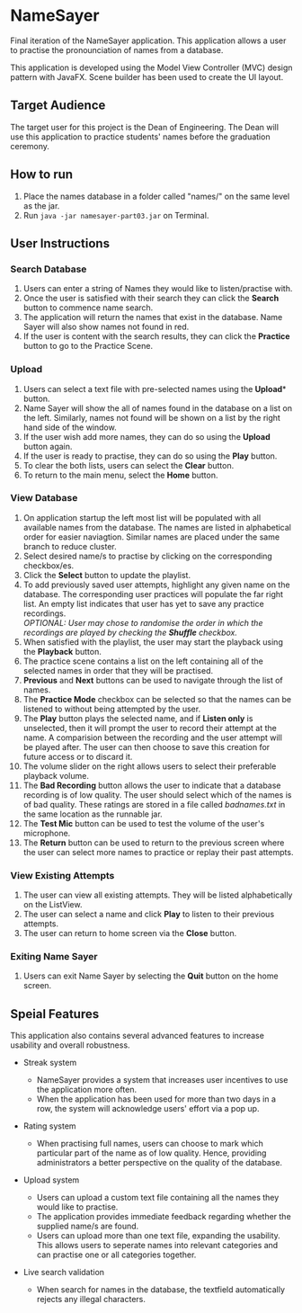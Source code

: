 # NameSayer
Final iteration of the NameSayer application. This application allows a user to practise the pronounciation of names from a database. 

This application is developed using the Model View Controller (MVC) design pattern with JavaFX. Scene builder has been used to create the UI layout.

## Target Audience
The target user for this project is the Dean of Engineering. The Dean will use this application to practice students' names before
the graduation ceremony. 

## How to run
1. Place the names database in a folder called "names/" on the same level as the jar.
2. Run `java -jar namesayer-part03.jar` on Terminal.

## User Instructions

### Search Database
1. Users can enter a string of Names they would like to listen/practise with.
2. Once the user is satisfied with their search they can click the **Search** button to commence name search.
3. The application will return the names that exist in the database. Name Sayer will also show names not found in red.
4. If the user is content with the search results, they can click the **Practice** button to go to the Practice Scene.

### Upload
1. Users can select a text file with pre-selected names using the **Upload*** button.
2. Name Sayer will show the all of names found in the database on a list on the left. Similarly, names not found will be shown on a list by the right hand side of the window.
3. If the user wish add more names, they can do so using the **Upload** button again.
4. If the user is ready to practise, they can do so using the **Play** button.
5. To clear the both lists, users can select the **Clear** button.
6. To return to the main menu, select the **Home** button.

### View Database
1. On application startup the left most list will be populated with all available names from the database. The names are listed in alphabetical order for easier naviagtion. Similar names are placed under the same branch to reduce cluster.
2. Select desired name/s to practise by clicking on the corresponding checkbox/es. 
3. Click the **Select** button to update the playlist.
4. To add previously saved user attempts, highlight any given name on the database. The corresponding user practices will populate the far right list. An empty list indicates that user has yet to save any practice recordings.  
*OPTIONAL: User may chose to randomise the order in which the recordings are played by checking the **Shuffle** checkbox.*  
5. When satisfied with the playlist, the user may start the playback using the **Playback** button.
6. The practice scene contains a list on the left containing all of the selected names in order that they
will be practised.
7. **Previous** and **Next** buttons can be used to navigate through the list of names.
8. The **Practice Mode** checkbox can be selected so that the names can be listened to without being 
attempted by the user.
9. The **Play** button plays the selected name, and if **Listen only** is unselected, then it will prompt the 
user to record their attempt at the name. A comparision between the recording and the user attempt will
be played after. The user can then choose to save this creation for future access or to discard it.
10. The volume slider on the right allows users to select their preferable playback volume.
11. The **Bad Recording** button allows the user to indicate that a database recording is of low quality.
The user should select which of the names is of bad quality.
These ratings are stored in a file called *badnames.txt* in the same location as the runnable jar.
12. The **Test Mic** button can be used to test the volume of the user's microphone.
13. The **Return** button can be used to return to the previous screen where the user can select more names to 
practice or replay their past attempts.

### View Existing Attempts
1. The user can view all existing attempts. They will be listed alphabetically on the ListView.
2. The user can select a name and click **Play** to listen to their previous attempts.
3. The user can return to home screen via the **Close** button.
 
### Exiting Name Sayer
1. Users can exit Name Sayer by selecting the **Quit** button on the home screen.

## Speial Features
This application also contains several advanced features to increase usability and overall robustness.

- Streak system
  - NameSayer provides a system that increases user incentives to use the application more often.
  - When the application has been used for more than two days in a row, the system will acknowledge users' effort via a pop up.

- Rating system
  - When practising full names, users can choose to mark which particular part of the name as of low quality. Hence, providing administrators a better perspective on the quality of the database.
  
- Upload system
  - Users can upload a custom text file containing all the names they would like to practise.
  - The application provides immediate feedback regarding whether the supplied name/s are found.
  - Users can upload more than one text file, expanding the usability. This allows users to seperate names into relevant categories and can practise one or all categories together.
 
- Live search validation
  - When search for names in the database, the textfield automatically rejects any illegal characters.
  

